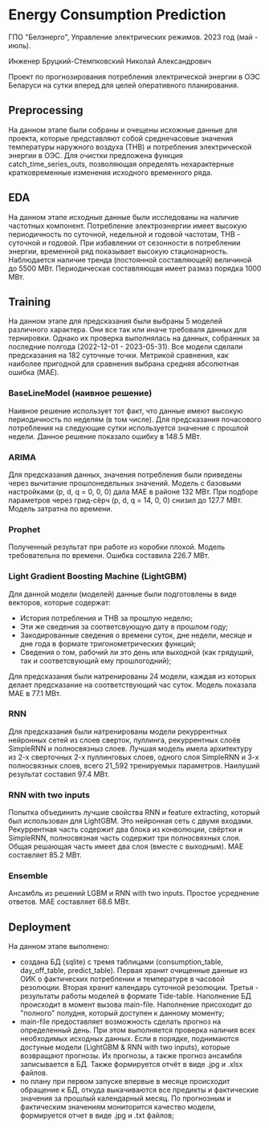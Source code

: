 # Energy Consumption Prediction

ГПО "Белэнерго", Управление электрических режимов. 2023 год (май - июль).

Инженер Бруцкий-Стемпковский Николай Александрович

Проект по прогнозирования потребления электрической энергии в ОЭС Беларуси на сутки вперед для целей оперативного планирования.

## Preprocessing

На данном этапе были собраны и очещены исхожные данные для проекта, которые представляют собой среднечасовые значения температуры наружного воздуха (ТНВ) и потребления электрической энергии в ОЭС. Для очистки предложена функция catch_time_series_outs, позволяющая определять нехарактерные кратковременные изменения исходного временного ряда.

## EDA

На данном этапе исходные данные были исследованы на наличие частотных компонент. Потребление электроэнергии имеет высокую периодичность по суточной, недельной и годовой частотам, ТНВ - суточной и годовой. При избавлении от сезонности в потреблении энергии, временной ряд показывает высокую стационарность. Наблюдается наличие тренда (постоянной составляющей) величиной до 5500 МВт. Периодическая составляющая имеет размаз порядка 1000 МВт.

## Training

На данном этапе для предсказания были выбраны 5 моделей различного характера. Они все так или иначе требоваля данных для тернировки. Однако их проверка выполнялась на данных, собранных за последние полгода (2022-12-01 - 2023-05-31). Все модели сделали предсказания на 182 суточные точки. Метрикой сравнения, как наиболее пригодной для сравнения выбрана средняя абсолютная ошибка (MAE).

### BaseLineModel (наивное решение)

Наивное решение использует тот факт, что данные имеют высокую периодичность по неделям (в том числе). Для предсказания почасового потребления на следующие сутки используется значение с прошлой недели. Данное решение показало ошибку в 148.5 МВт.

### ARIMA

Для предсказания данных, значения потребления были приведены через вычитание прошлонедельных значений. Модель с базовыми настройками (p, d, q = 0, 0, 0) дала MAE в районе 132 МВт. При подборе параметров через грид-сёрч (p, d, q = 14, 0, 0) снизил до 127.7 МВт. Модель затратна по времени.

### Prophet

Полученный результат при работе из коробки плохой. Модель требовательна по времени. Ошибка составила 226.7 МВт.

### Light Gradient Boosting Machine (LightGBM)

Для данной модели (моделей) данные были подготовлены в виде векторов, которые содержат:

- История потребления и ТНВ за прошлую неделю;
- Эти же сведения за соответсвующую дату в прошлом году;
- Закодированные сведения о времени суток, дне недели, месяце и дне года в формате тригонометрических функций;
- Сведения о том, рабочий ли это день или выходной (как грядущий, так и соответсвующий ему прошлогодний);

Для предсказания были натренированы 24 модели, каждая из которых делает предсказание на соответствующий час суток. Модель показала МАЕ в  77.1 МВт.

### RNN

Для предсказания были натренированы модели рекуррентных нейронных сетей из слоев сверток, пуллинга, рекуррентных слоёв SimpleRNN и полносвязныз слоев. Лучшая модель имела архитектуру из 2-х сверточных 2-х пуллинговых слоев, одного слоя SimpleRNN и 3-х полносвязных слоев, всего 21_592 тренируемых параметров. Наилуший результат составил 97.4 МВт.

### RNN with two inputs

Попытка объединить лучшие свойства RNN и feature extracting, который был использован для LightGBM. Это нейронная сеть с двумя входами. Рекуррентная часть содержит два блока из конволюции, свёртки и SimpleRNN, полносвязная часть содержит три полносвяхных слоя. Общая решающая часть имеет два слоя (вместе с выходным). MAE составляет 85.2 МВт.

### Ensemble

Ансамбль из решений LGBM и RNN with two inputs. Простое усреднение ответов. MAE составляет 68.6 МВт.

## Deployment

На данном этапе выполнено:

- создана БД (sqlite) c тремя таблицами (consumption_table, day_off_table, predict_table). Первая хранит очищенные данные из ОИК о фактических потреблении и температуре в часовой резолюции. Вторая хранит календарь  суточной резолюции. Третья - результаты работы моделей в формате Tide-table. Наполнение БД происходит в момент вызова main-file. Наполнение присоходит до "полного" полудня, который доступен к данному моменту;
- main-file предоставляет возможность сделать прогноз на определенный день. При этом выполняется проверка наличия всех необходимых исходных данных. Если в порядке, поднимаются достуные модели (LightGBM & RNN with two inputs), которые возвращают прогнозы. Их прогнозы, а также прогноз ансамбля записывается в БД. Также формируется отчёт в виде .jpg и .xlsx файлов.
- по плану при первом запуске впервые в месяце происходит обращение к БД, откуда выкачиваются все предикты и фактические значения за прошлый календарный месяц. По прогнозным и фактическим значениям мониторится качество модели, формируется отчет в виде .jpg и .txt файлов;

